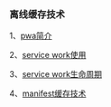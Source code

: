 ### 离线缓存技术

1、[pwa简介](./pwa简介.md)

2、[service work使用](./sw.md)

3、[service work生命周期](./sw生命周期.md)

4、[manifest缓存技术](./manifest.md)

